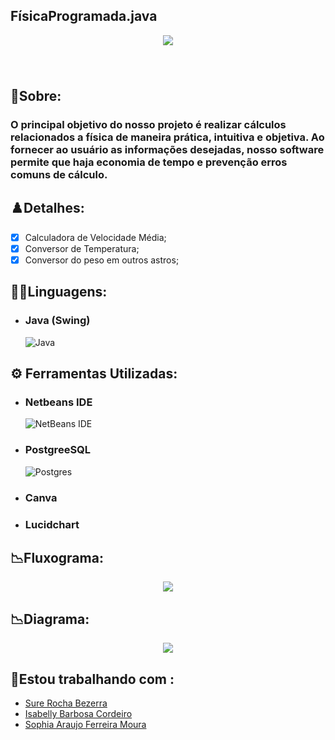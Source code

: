## FísicaProgramada.java
<div align = "center">
<img src = "https://github.com/sophimoura/Projeto-Fisica-Programada/assets/124884847/0266bf54-a289-4b4b-9af1-1da05baf116b" />
  
</div>

<h3 align = "center">

</h3><br>

## 🔐Sobre: 
<h3>
O principal objetivo do nosso projeto é realizar cálculos relacionados a física de maneira prática, intuitiva e objetiva. Ao fornecer ao usuário as informações desejadas, nosso software permite que haja economia de tempo e prevenção erros comuns de cálculo.
</h3>

## ♟️Detalhes:
* [x] Calculadora de Velocidade Média;
* [x] Conversor de Temperatura;
* [x] Conversor do peso em outros astros;

## 👩‍💻Linguagens:

* ### Java (Swing)
  ![Java](https://img.shields.io/badge/java-%23ED8B00.svg?style=for-the-badge&logo=openjdk&logoColor=white)

## ⚙️ Ferramentas Utilizadas:

* ### Netbeans IDE
  ![NetBeans IDE](https://img.shields.io/badge/NetBeansIDE-1B6AC6.svg?style=for-the-badge&logo=apache-netbeans-ide&logoColor=white)
* ### PostgreeSQL
  ![Postgres](https://img.shields.io/badge/postgres-%23316192.svg?style=for-the-badge&logo=postgresql&logoColor=white)
* ### Canva
* ### Lucidchart

## 📉Fluxograma:

<div align = "center">
  <img src = "https://github.com/sophimoura/Projeto-Fisica-Programada/assets/124884847/27d4fbce-c13c-45db-a92a-abea40f863fe" />
</div>

## 📉Diagrama:
<div align = "center">
  <img src = "https://github.com/isabellybarbosac/ProjetoFinalJava_POO2023.1/assets/125043792/1d14e7bf-a0d6-4449-b8fa-7d0bdbc711d0"
  />
</div>

## 🤝Estou trabalhando com :
* [Sure Rocha Bezerra ](https://github.com/surerocha)
* [Isabelly Barbosa Cordeiro ](https://github.com/isabellybarbosac) 
* [Sophia Araujo Ferreira Moura](https://github.com/sophimoura)
